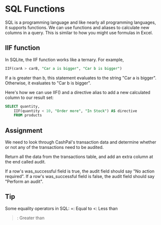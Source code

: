 # SQL Functions

SQL is a programming language and like nearly all programming languages, it supports functions. We can use functions and aliases to calculate new columns in a query. This is similar to how you might use formulas in Excel.

## IIF function
In SQLite, the IIF function works like a ternary. For example,

```sql
IIF(carA > carB, "Car a is bigger", "Car b is bigger")
```
If a is greater than b, this statement evaluates to the string "Car a is bigger". Otherwise, it evaluates to "Car b is bigger".

Here's how we can use IIF() and a directive alias to add a new calculated column to our result set:

```sql
SELECT quantity,
    IIF(quantity < 10, "Order more", "In Stock") AS directive
    FROM products
```
## Assignment
We need to look through CashPal's transaction data and determine whether or not any of the transactions need to be audited.

Return all the data from the transactions table, and add an extra column at the end called audit.

If a row's was_successful field is true, the audit field should say "No action required".
If a row's was_successful field is false, the audit field should say "Perform an audit".

## Tip
Some equality operators in SQL:
=: Equal to
<: Less than
>: Greater than